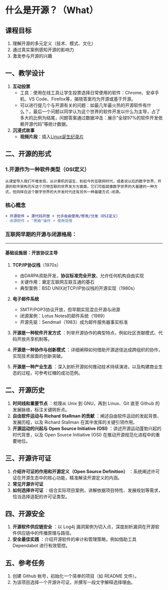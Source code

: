 # 什么是开源？（What）

## 课程目标
1. 理解开源的多元定义（技术、模式、文化）  
2. 通过真实案例感知开源的影响力  
3. 激发参与开源的兴趣  

## 一、教学设计
1. **互动投票**  
   - 工具：使用在线工具让学生投票选择日常使用的软件：Chrome、安卓手机、VS Code、Firefox等，揭晓答案均为开源或基于开源。
   - 可以进行提几个与开源有关的问题：如最几年最火热的开源软件有什么？，最后一个问题以同学认为这个世界的软件开发以什么为主导，占了多大的比例为结尾，问题答案通过数据冲击：展示“全球97%的软件开发依赖开源代码”等统计数据。
2. **沉浸式故事**  
   - **视频片段**：插入[Linux诞生纪录片](视频链接)
  
## 二、开源的形式

### 1.开源作为一种软件类型（OSI定义）
    从课堂导入我们不难发现，从计算机的诞生，到如今的互联网时代，或者说以后的数字世界，开源的软件架构充斥这个万物互联的世界发方方面面，它们可能就像数字世界的大基建的一种方式，但同样在这个数字世界的大开发时代还有另外一种基建方式-闭源。

### 核心概念
```diff
+ 开源软件 = 源代码开放 + 允许自由使用/修改/分发（OSI定义）
- 闭源软件 = "黑箱"操作 + 使用受限
```
### 互联网早期的开源与闭源格局：

---

####  **基础设施层：开放协议主导**
1. **TCP/IP协议栈**（1970s）  
   - 由DARPA资助开发，**协议标准完全开放**，允许任何机构自由实现  
   - 关键作用：奠定互联网互联互通的基石  
   - 典型案例：BSD UNIX对TCP/IP协议栈的开源实现（1980s）

2. **电子邮件系统**  
   - SMTP/POP3协议开放，但早期实现混合开源与闭源  
   - 闭源案例：Lotus Notes的邮件系统（1989）  
   - 开源先驱：Sendmail（1983）成为邮件服务器事实标准



2. **开源是一种软件开发方式** ：列举开源协作的典型特点，例如社区贡献模式、代码开放共享机制等。
3. **开源是一种协作与创新模式** ：详细阐释如何借助开源途径达成跨组织的协作，实现技术层面的创新突破。
4. **开源是一种产业生态** ：深入剖析开源如何推动技术持续演进，以及构建商业生态的过程，可参考红帽的成功范例。

## 二、开源历史

1. **时间线和重要节点** ：梳理从 Unix 到 GNU，再到 Linux、Git 直至 Github 的发展脉络，标注关键转折点。
2. **自由软件运动与 Richard Stallman 的贡献** ：阐述自由软件运动的发起背景、发展历程，以及 Richard Stallman 在其中发挥的关键引领作用。
3. **开源运动的兴起与 Open Source Initiative (OSI)** ：讲述开源运动蓬勃兴起的时代背景，以及 Open Source Initiative (OSI) 在推动开源规范化进程中的重要地位。

## 三、开源许可证

1. **介绍许可证的作用和开源定义（Open Source Definition）** ：系统阐述许可证在开源生态中的核心功能，精准解读开源定义的内涵。
2. **常见开源许可证** 
3. **如何选择许可证** ：结合实际项目案例，讲解依据项目特性、发展规划等需求，恰当选择适配的许可证类型。

## 四、开源安全

1. **开源软件供应链安全** ：以 Log4j 漏洞案例为切入点，深度剖析漏洞在开源软件供应链中的传播原理与路径。
2. **安全最佳实践** ：介绍开源软件的审计和管理策略，例如借助工具 Dependabot 进行有效管控。

## 五、参考任务

1. 创建 Github 帐号，初始化一个简单的项目（如 README 文件）。
2. 为该项目选择一个开源许可证，并撰写一段文字解释选择理由。
